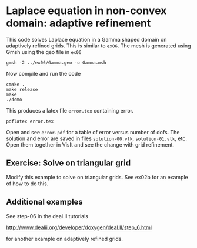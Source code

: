 # Laplace equation in non-convex domain: adaptive refinement

This code solves Laplace equation in a Gamma shaped domain on adaptively refined grids. This is similar to `ex06`. The mesh is generated using Gmsh using the geo file in `ex06`

```shell
gmsh -2 ../ex06/Gamma.geo -o Gamma.msh
```

Now compile and run the code

```shell
cmake .
make release
make
./demo
```

This produces a latex file `error.tex` containing error.

```shell
pdflatex error.tex
```

Open and see `error.pdf` for a table of error versus number of dofs. The solution and error are saved in files `solution-00.vtk`, `solution-01.vtk`, etc. Open them together in VisIt and see the change with grid refinement.

## Exercise: Solve on triangular grid

Modify this example to solve on triangular grids. See ex02b for an example of how to do this.

## Additional examples

See step-06 in the deal.II tutorials

http://www.dealii.org/developer/doxygen/deal.II/step_6.html

for another example on adaptively refined grids.
